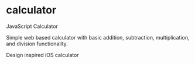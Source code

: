 # calculator
JavaScript Calculator

Simple web based calculator with basic addition, subtraction, multiplication, and division functionality.

Design inspired iOS calculator

